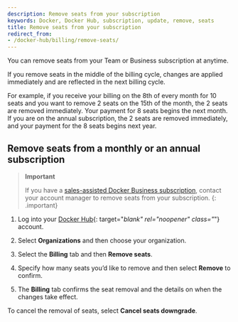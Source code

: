 ```yaml
---
description: Remove seats from your subscription
keywords: Docker, Docker Hub, subscription, update, remove, seats
title: Remove seats from your subscription
redirect_from:
- /docker-hub/billing/remove-seats/
---
```


You can remove seats from your Team or Business subscription at anytime. 

If you remove seats in the middle of the billing cycle, changes are applied immediately and are reflected in the next billing cycle.

For example, if you receive your billing on the 8th of every month for 10 seats and you want to remove 2 seats on the 15th of the month, the 2 seats are removed immediately. Your payment for 8 seats begins the next month. If you are on the annual subscription, the 2 seats are removed immediately, and your payment for the 8 seats begins next year.

## Remove seats from a monthly or an annual subscription

>**Important**
>
>If you have a [sales-assisted Docker Business subscription](details.md#sales-assisted), contact your account manager to remove seats from your subscription. 
{: .important}

1. Log into your [Docker Hub](https://hub.docker.com){: target="_blank" rel="noopener" class="_"} account.

2. Select **Organizations** and then choose your organization.

3. Select the **Billing** tab and then **Remove seats**.

4. Specify how many seats you’d like to remove and then select **Remove** to confirm.

5. The **Billing** tab confirms the seat removal and the details on when the changes take effect.

To cancel the removal of seats, select **Cancel seats downgrade**.

